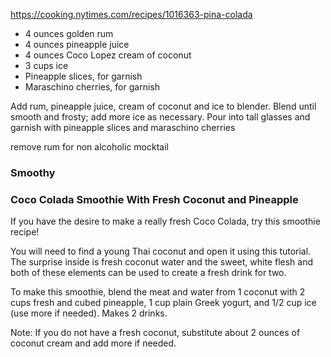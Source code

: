 https://cooking.nytimes.com/recipes/1016363-pina-colada  

- 4 ounces golden rum
- 4 ounces pineapple juice
- 4 ounces Coco Lopez cream of coconut
- 3 cups ice
- Pineapple slices, for garnish
- Maraschino cherries, for garnish 

Add rum, pineapple juice, cream of coconut and ice to blender. Blend until smooth and frosty; add more ice as necessary. Pour into tall glasses and garnish with pineapple slices and maraschino cherries

remove rum for non alcoholic mocktail  

### Smoothy
### Coco Colada Smoothie With Fresh Coconut and Pineapple
If you have the desire to make a really fresh Coco Colada, try this smoothie recipe!

You will need to find a young Thai coconut and open it using this tutorial. The surprise inside is fresh coconut water and the sweet, white flesh and both of these elements can be used to create a fresh drink for two.

To make this smoothie, blend the meat and water from 1 coconut with 2 cups fresh and cubed pineapple, 1 cup plain Greek yogurt, and 1/2 cup ice (use more if needed). Makes 2 drinks.

Note: If you do not have a fresh coconut, substitute about 2 ounces of coconut cream and add more if needed.

